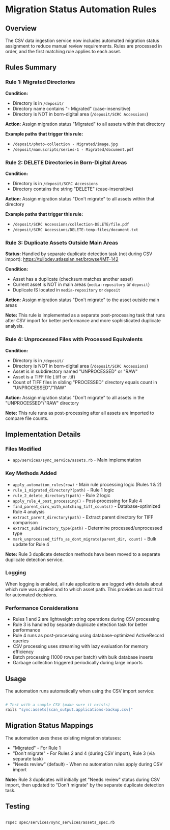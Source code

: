 # Migration Status Automation Rules

## Overview

The CSV data ingestion service now includes automated migration status assignment to reduce manual review requirements. Rules are processed in order, and the first matching rule applies to each asset.

## Rules Summary

### Rule 1: Migrated Directories
**Condition:** 
- Directory is in `/deposit/`
- Directory name contains "- Migrated" (case-insensitive)
- Directory is NOT in born-digital area (`/deposit/SCRC Accessions`)

**Action:** Assign migration status "Migrated" to all assets within that directory

**Example paths that trigger this rule:**
- `/deposit/photo-collection - Migrated/image.jpg`
- `/deposit/manuscripts/series-1 - Migrated/document.pdf`

### Rule 2: DELETE Directories in Born-Digital Areas
**Condition:**
- Directory is in `/deposit/SCRC Accessions`  
- Directory contains the string "DELETE" (case-insensitive)

**Action:** Assign migration status "Don't migrate" to all assets within that directory

**Example paths that trigger this rule:**
- `/deposit/SCRC Accessions/collection-DELETE/file.pdf`
- `/deposit/SCRC Accessions/DELETE-temp-files/document.txt`

### Rule 3: Duplicate Assets Outside Main Areas
**Status:** Handled by separate duplicate detection task (not during CSV import): https://tulibdev.atlassian.net/browse/IMT-142

**Condition:**
- Asset has a duplicate (checksum matches another asset)
- Current asset is NOT in main areas (`media-repository` or `deposit`)
- Duplicate IS located in `media-repository` or `deposit`

**Action:** Assign migration status "Don't migrate" to the asset outside main areas

**Note:** This rule is implemented as a separate post-processing task that runs after CSV import for better performance and more sophisticated duplicate analysis.

### Rule 4: Unprocessed Files with Processed Equivalents
**Condition:**
- Directory is in `/deposit/`
- Directory is NOT in born-digital area (`/deposit/SCRC Accessions`)
- Asset is in subdirectory named "UNPROCESSED" or "RAW"
- Asset is a TIFF file (.tiff or .tif)
- Count of TIFF files in sibling "PROCESSED" directory equals count in "UNPROCESSED"/"RAW"

**Action:** Assign migration status "Don't migrate" to all assets in the "UNPROCESSED"/"RAW" directory

**Note:** This rule runs as post-processing after all assets are imported to compare file counts.

## Implementation Details

### Files Modified
- `app/services/sync_service/assets.rb` - Main implementation

### Key Methods Added
- `apply_automation_rules(row)` - Main rule processing logic (Rules 1 & 2)
- `rule_1_migrated_directory?(path)` - Rule 1 logic
- `rule_2_delete_directory?(path)` - Rule 2 logic  
- `apply_rule_4_post_processing()` - Post-processing for Rule 4
- `find_parent_dirs_with_matching_tiff_counts()` - Database-optimized Rule 4 analysis
- `extract_parent_directory(path)` - Extract parent directory for TIFF comparison
- `extract_subdirectory_type(path)` - Determine processed/unprocessed type
- `mark_unprocessed_tiffs_as_dont_migrate(parent_dir, count)` - Bulk update for Rule 4

**Note:** Rule 3 duplicate detection methods have been moved to a separate duplicate detection service.

### Logging
When logging is enabled, all rule applications are logged with details about which rule was applied and to which asset path. This provides an audit trail for automated decisions.

### Performance Considerations
- Rules 1 and 2 are lightweight string operations during CSV processing
- Rule 3 is handled by separate duplicate detection task for better performance
- Rule 4 runs as post-processing using database-optimized ActiveRecord queries
- CSV processing uses streaming with lazy evaluation for memory efficiency
- Batch processing (1000 rows per batch) with bulk database inserts
- Garbage collection triggered periodically during large imports

## Usage

The automation runs automatically when using the CSV import service:

```bash

# Test with a sample CSV (make sure it exists)
rails "sync:assets[scan_output.applications-backup.csv]"

```

## Migration Status Mappings

The automation uses these existing migration statuses:
- "Migrated" - For Rule 1
- "Don't migrate" - For Rules 2 and 4 (during CSV import), Rule 3 (via separate task)
- "Needs review" (default) - When no automation rules apply during CSV import

**Note:** Rule 3 duplicates will initially get "Needs review" status during CSV import, then updated to "Don't migrate" by the separate duplicate detection task.

## Testing

```bash

rspec spec/services/sync_services/assets_spec.rb

```
